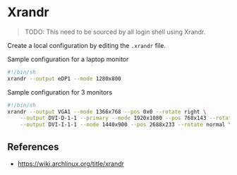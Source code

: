 # Xrandr

> TODO: This need to be sourced by all login shell using Xrandr.

Create a local configuration by editing the `.xrandr` file.

Sample configuration for a laptop monitor
```bash
#!/bin/sh
xrandr --output eDP1 --mode 1280x800 
```

Sample configuration for 3 monitors 
```bash
#!/bin/sh
xrandr --output VGA1 --mode 1366x768 --pos 0x0 --rotate right \
	--output DVI-D-1-1 --primary --mode 1920x1080 --pos 768x143 --rotate normal \
	--output DVI-I-1-1 --mode 1440x900 --pos 2688x233 --rotate normal \
```
## References

- <https://wiki.archlinux.org/title/xrandr>
